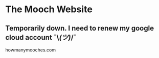 # The Mooch Website
## Temporarily down. I need to renew my google cloud account ¯\\_(ツ)_/¯
howmanymooches.com  


